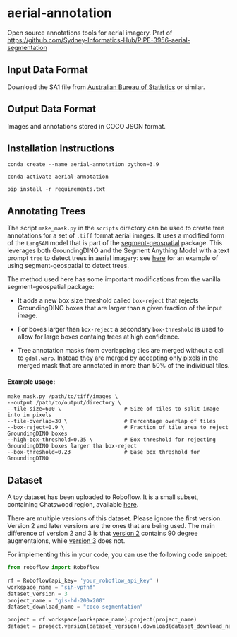 # aerial-annotation
Open source annotations tools for aerial imagery. Part of https://github.com/Sydney-Informatics-Hub/PIPE-3956-aerial-segmentation


## Input Data Format

Download the SA1 file from [Australian Bureau of Statistics](https://www.abs.gov.au/statistics/standards/australian-statistical-geography-standard-asgs-edition-3/jul2021-jun2026/access-and-downloads/digital-boundary-files) or similar.

## Output Data Format

Images and annotations stored in COCO JSON format. 



## Installation Instructions

```
conda create --name aerial-annotation python=3.9

conda activate aerial-annotation

pip install -r requirements.txt

```

## Annotating Trees

The script `make_mask.py` in the `scripts` directory can be used to create tree annotations for a set of `.tiff` format aerial images. It uses a modified form of the
`LangSAM` model that is part of the [segment-geospatial](https://samgeo.gishub.org/) package. This leverages both GroundingDINO and the Segment Anything Model with a
text prompt `tree` to detect trees in aerial imagery: see [here](https://samgeo.gishub.org/examples/text_prompts/) for an example of using segment-geospatial to detect
trees.

The method used here has some important modifications from the vanilla segment-geospatial package:

- It adds a new box size threshold called `box-reject` that rejects GroundingDINO boxes that are larger than a given fraction of the input image.

- For boxes larger than `box-reject` a secondary `box-threshold` is used to allow for large boxes containg trees at high confidence.

- Tree annotation masks from overlapping tiles are merged without a call to `gdal.warp`. Instead they are merged by accepting only pixels in the merged mask that are annotated in more than 50% of the individual tiles.

#### Example usage:

```
make_mask.py /path/to/tiff/images \
--output /path/to/output/directory \
--tile-size=600 \                    # Size of tiles to split image into in pixels
--tile-overlap=30 \                  # Percentage overlap of tiles
--box-reject=0.9 \                   # Fraction of tile area to reject GroundingDINO boxes
--high-box-threshold=0.35 \          # Box threshold for rejecting GroundingDINO boxes larger tha box-reject
--box-threshold=0.23                 # Base box threshold for GroundingDINO
```

## Dataset

A toy dataset has been uploaded to Roboflow. It is a small subset, containing Chatswood region, available [here](https://universe.roboflow.com/sih-vpfnf/gis-hd-200x200).

There are multiple versions of this dataset. Please ignore the first version. Version 2 and later versions are the ones that are being used. The main difference of version 2 and 3 is that [version 2](https://universe.roboflow.com/sih-vpfnf/gis-hd-200x200/2) contains 90 degree augmentaions, while [version 3](https://universe.roboflow.com/sih-vpfnf/gis-hd-200x200/3) does not.

For implementing this in your code, you can use the following code snippet:

```python
from roboflow import Roboflow
 
rf = Roboflow(api_key= 'your_roboflow_api_key' )
workspace_name = "sih-vpfnf" 
dataset_version = 3 
project_name = "gis-hd-200x200" 
dataset_download_name = "coco-segmentation" 

project = rf.workspace(workspace_name).project(project_name)
dataset = project.version(dataset_version).download(dataset_download_name)
```
<!-- 
# Register the dataset
from detectron2.data.datasets import register_coco_instances
dataset_name = "chatswood-dataset" #@param {type:"string"}
dataset_folder = "gis-hd-200x200" #@param {type:"string"}
register_coco_instances(f"{dataset_name}_train", {}, f"{dataset_folder}/train/_annotations.coco.json", f"/content/{dataset_folder}/train/")
register_coco_instances(f"{dataset_name}_val", {}, f"{dataset_folder}/valid/_annotations.coco.json", f"/content/{dataset_folder}/valid/")
register_coco_instances(f"{dataset_name}_test", {}, f"{dataset_folder}/test/_annotations.coco.json", f"/content/{dataset_folder}/test/")

# Use the dataset
from detectron2.config import get_cfg

cfg = get_cfg()
cfg.DATASETS.TRAIN = (f"{dataset_name}_train",)
cfg.DATASETS.TEST = (f"{dataset_name}_test",)
# then do the other configs

### Commit rules:

In this project, `pre-commit` is being used. Hence, please make sure you have it in your
environment by installing it with `pip install pre-commit`.

Make sure to run pre-commit on each commit. You can run it before commit on all files in the
repository using `pre-commit run --all-files`. Otherwise, you can run it via `pre-commit run`
which will only run it on files staged for commit.

Alternatively, to add the hook, after installing pre-commit, run:

```
pre-commit install
```

this will run the pre-commit hooks every time you commit changes to the repository.

